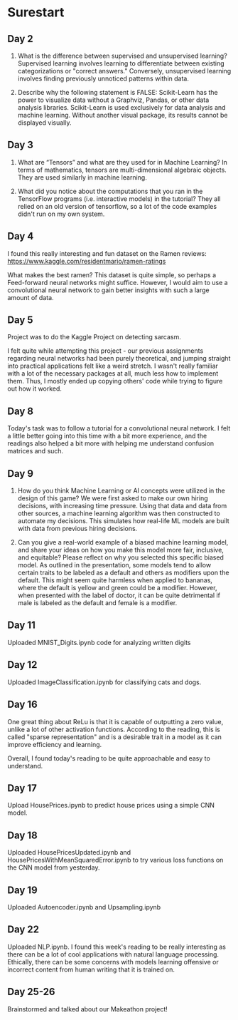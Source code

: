 # Surestart 



## Day 2 
1. What is the difference between supervised and unsupervised learning?
Supervised learning involves learning to differentiate between existing categorizations or "correct answers." Conversely, unsupervised learning involves finding previously unnoticed patterns within data. 

2. Describe why the following statement is FALSE: Scikit-Learn has the power to visualize data without a Graphviz, Pandas, or other data analysis libraries.
Scikit-Learn is used exclusively for data analysis and machine learning. Without another visual package, its results cannot be displayed visually.

## Day 3
1. What are “Tensors” and what are they used for in Machine Learning?
In terms of mathematics, tensors are multi-dimensional algebraic objects. They are used similarly in machine learning.

2. What did you notice about the computations that you ran in the TensorFlow programs (i.e. interactive models) in the tutorial?
They all relied on an old version of tensorflow, so a lot of the code examples didn't run on my own system.


## Day 4 
I found this really interesting and fun dataset on the Ramen reviews: https://www.kaggle.com/residentmario/ramen-ratings

What makes the best ramen? This dataset is quite simple, so perhaps a Feed-forward neural networks might suffice. However, I would aim to use a convolutional neural network to gain better insights with such a large amount of data.


## Day 5 
Project was to do the Kaggle Project on detecting sarcasm.

I felt quite while attempting this project - our previous assignments regarding neural networks had been purely theoretical, and jumping straight into practical applications felt like a weird stretch. I wasn't really familiar with a lot of the necessary packages at all, much less how to implement them. Thus, I mostly ended up copying others' code while trying to figure out how it worked.


## Day 8 
Today's task was to follow a tutorial for a convolutional neural network. I felt a little better going into this time with a bit more experience, and the readings also helped a bit more with helping me understand confusion matrices and such.

## Day 9 
1. How do you think Machine Learning or AI concepts were utilized in the design of this game?
We were first asked to make our own hiring decisions, with increasing time pressure. Using that data and data from other sources, a machine learning algorithm was then constructed to automate my decisions. This simulates how real-life ML models are built with data from previous hiring decisions.

2. Can you give a real-world example of a biased machine learning model, and share your ideas on how you make this model more fair, inclusive, and equitable? Please reflect on why you selected this specific biased model.
As outlined in the presentation, some models tend to allow certain traits to be labeled as a default and others as modifiers upon the default. This might seem quite harmless when applied to bananas, where the default is yellow and green could be a modifier. However, when presented with the label of doctor, it can be quite detrimental if male is labeled as the default and female is a modifier.

## Day 11 
Uploaded MNIST_Digits.ipynb code for analyzing written digits

## Day 12 
Uploaded ImageClassification.ipynb for classifying cats and dogs.

## Day 16 
One great thing about ReLu is that it is capable of outputting a zero value, unlike a lot of other activation functions. According to the reading, this is called "sparse representation" and is a desirable trait in a model as it can improve efficiency and learning.

Overall, I found today's reading to be quite approachable and easy to understand.

## Day 17
Upload HousePrices.ipynb to predict house prices using a simple CNN model. 

## Day 18
Uploaded HousePricesUpdated.ipynb and HousePricesWithMeanSquaredError.ipynb to try various loss functions on the CNN model from yesterday. 

## Day 19 
Uploaded Autoencoder.ipynb and Upsampling.ipynb

## Day 22
Uploaded NLP.ipynb. 
I found this week's reading to be really interesting as there can be a lot of cool applications with natural language processing. Ethically, there can be some concerns with models learning offensive or incorrect content from human writing that it is trained on.

## Day 25-26
Brainstormed and talked about our Makeathon project!
